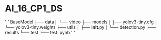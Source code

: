 # AI_16_CP1_DS

'''
BaseModel
├── data
│   └── video
├── models
│   ├── yolov3-tiny.cfg
│   └── yolov3-tiny.weights
├── utils
│   ├── __init__.py
│   └── detection.py
├── results
└── test
    └── test.ipynb
'''
